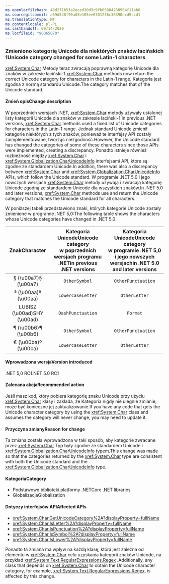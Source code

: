```yaml
---
ms.openlocfilehash: 48d2f1b5fa2eced30d3c9fb65804268904f11ab8
ms.sourcegitcommit: a69d548f90a03e105ee6701236c38390ecd9ccd1
ms.translationtype: MT
ms.contentlocale: pl-PL
ms.lasthandoff: 09/14/2020
ms.locfileid: "90065070"
---
```

### <a name="unicode-category-changed-for-some-latin-1-characters"></a><span data-ttu-id="0a84a-101">Zmieniono kategorię Unicode dla niektórych znaków łacińskich 1</span><span class="sxs-lookup"><span data-stu-id="0a84a-101">Unicode category changed for some Latin-1 characters</span></span>

<span data-ttu-id="0a84a-102"><xref:System.Char> Metody teraz zwracają poprawną kategorię Unicode dla znaków w zakresie łaciński-1.</span><span class="sxs-lookup"><span data-stu-id="0a84a-102"><xref:System.Char> methods now return the correct Unicode category for characters in the Latin-1 range.</span></span> <span data-ttu-id="0a84a-103">Kategoria jest zgodna z normą standardu Unicode.</span><span class="sxs-lookup"><span data-stu-id="0a84a-103">The category matches that of the Unicode standard.</span></span>

#### <a name="change-description"></a><span data-ttu-id="0a84a-104">Zmień opis</span><span class="sxs-lookup"><span data-stu-id="0a84a-104">Change description</span></span>

<span data-ttu-id="0a84a-105">W poprzednich wersjach .NET, <xref:System.Char> metody używały ustalonej listy kategorii Unicode dla znaków w zakresie łaciński-1.</span><span class="sxs-lookup"><span data-stu-id="0a84a-105">In previous .NET versions, <xref:System.Char> methods used a fixed list of Unicode categories for characters in the Latin-1 range.</span></span> <span data-ttu-id="0a84a-106">Jednak standard Unicode zmienił kategorie niektórych z tych znaków, ponieważ te interfejsy API zostały zaimplementowane, tworząc niezgodność.</span><span class="sxs-lookup"><span data-stu-id="0a84a-106">However, the Unicode standard has changed the categories of some of these characters since those APIs were implemented, creating a discrepancy.</span></span> <span data-ttu-id="0a84a-107">Ponadto istnieje również rozbieżność między <xref:System.Char> i <xref:System.Globalization.CharUnicodeInfo> interfejsami API, które są zgodne ze standardem Unicode.</span><span class="sxs-lookup"><span data-stu-id="0a84a-107">In addition, there was also a discrepancy between <xref:System.Char> and <xref:System.Globalization.CharUnicodeInfo> APIs, which follow the Unicode standard.</span></span> <span data-ttu-id="0a84a-108">W programie .NET 5,0 i jego nowszych wersjach <xref:System.Char> metody używają i zwracają kategorię Unicode zgodną ze standardem Unicode dla wszystkich znaków.</span><span class="sxs-lookup"><span data-stu-id="0a84a-108">In .NET 5.0 and later versions, <xref:System.Char> methods use and return the Unicode category that matches the Unicode standard for all characters.</span></span>

<span data-ttu-id="0a84a-109">W poniższej tabeli przedstawiono znaki, których kategorie Unicode zostały zmienione w programie .NET 5,0:</span><span class="sxs-lookup"><span data-stu-id="0a84a-109">The following table shows the characters whose Unicode categories have changed in .NET 5.0:</span></span>

| <span data-ttu-id="0a84a-110">Znak</span><span class="sxs-lookup"><span data-stu-id="0a84a-110">Character</span></span>    | <span data-ttu-id="0a84a-111">Kategoria Unicode</span><span class="sxs-lookup"><span data-stu-id="0a84a-111">Unicode category</span></span><br><span data-ttu-id="0a84a-112">w poprzednich wersjach programu .NET</span><span class="sxs-lookup"><span data-stu-id="0a84a-112">in previous .NET versions</span></span> | <span data-ttu-id="0a84a-113">Kategoria Unicode</span><span class="sxs-lookup"><span data-stu-id="0a84a-113">Unicode category</span></span><br><span data-ttu-id="0a84a-114">w programie .NET 5,0 i jego nowszych wersjach</span><span class="sxs-lookup"><span data-stu-id="0a84a-114">in .NET 5.0 and later versions</span></span> |
|:------------:|:---------------------------------------------:|:--------------------------------------------------:|
| <span data-ttu-id="0a84a-115">§ (\u00a7)</span><span class="sxs-lookup"><span data-stu-id="0a84a-115">§ (\u00a7)</span></span>   | `OtherSymbol`                                 | `OtherPunctuation`                                 |
| <span data-ttu-id="0a84a-116">ª (\u00aa)</span><span class="sxs-lookup"><span data-stu-id="0a84a-116">ª (\u00aa)</span></span>   | `LowercaseLetter`                             | `OtherLetter`                                      |
| <span data-ttu-id="0a84a-117">LUBISZ (\u00ad)</span><span class="sxs-lookup"><span data-stu-id="0a84a-117">SHY (\u00ad)</span></span> | `DashPunctuation`                             | `Format`                                           |
| <span data-ttu-id="0a84a-118">¶ (\u00b6)</span><span class="sxs-lookup"><span data-stu-id="0a84a-118">¶ (\u00b6)</span></span>   | `OtherSymbol`                                 | `OtherPunctuation`                                 |
| <span data-ttu-id="0a84a-119">€ (\u00ba)</span><span class="sxs-lookup"><span data-stu-id="0a84a-119">º (\u00ba)</span></span>   | `LowercaseLetter`                             | `OtherLetter`                                      |

#### <a name="version-introduced"></a><span data-ttu-id="0a84a-120">Wprowadzona wersja</span><span class="sxs-lookup"><span data-stu-id="0a84a-120">Version introduced</span></span>

<span data-ttu-id="0a84a-121">.NET 5,0 RC1</span><span class="sxs-lookup"><span data-stu-id="0a84a-121">.NET 5.0 RC1</span></span>

#### <a name="recommended-action"></a><span data-ttu-id="0a84a-122">Zalecana akcja</span><span class="sxs-lookup"><span data-stu-id="0a84a-122">Recommended action</span></span>

<span data-ttu-id="0a84a-123">Jeśli masz kod, który pobiera kategorię znaku Unicode przy użyciu <xref:System.Char> klasy i zakłada, że Kategoria nigdy nie ulegnie zmianie, może być konieczne jej zaktualizowanie.</span><span class="sxs-lookup"><span data-stu-id="0a84a-123">If you have any code that gets the Unicode character category by using the <xref:System.Char> class and assumes the category will never change, you may need to update it.</span></span>

#### <a name="reason-for-change"></a><span data-ttu-id="0a84a-124">Przyczyna zmiany</span><span class="sxs-lookup"><span data-stu-id="0a84a-124">Reason for change</span></span>

<span data-ttu-id="0a84a-125">Ta zmiana została wprowadzona w taki sposób, aby kategorie zwracane przez <xref:System.Char> Typ były zgodne ze standardem Unicode i <xref:System.Globalization.CharUnicodeInfo> typem.</span><span class="sxs-lookup"><span data-stu-id="0a84a-125">This change was made so that the categories returned by the <xref:System.Char> type are consistent with both the Unicode standard and the <xref:System.Globalization.CharUnicodeInfo> type.</span></span>

#### <a name="category"></a><span data-ttu-id="0a84a-126">Kategoria</span><span class="sxs-lookup"><span data-stu-id="0a84a-126">Category</span></span>

- <span data-ttu-id="0a84a-127">Podstawowe biblioteki platformy .NET</span><span class="sxs-lookup"><span data-stu-id="0a84a-127">Core .NET libraries</span></span>
- <span data-ttu-id="0a84a-128">Globalizacja</span><span class="sxs-lookup"><span data-stu-id="0a84a-128">Globalization</span></span>

#### <a name="affected-apis"></a><span data-ttu-id="0a84a-129">Dotyczy interfejsów API</span><span class="sxs-lookup"><span data-stu-id="0a84a-129">Affected APIs</span></span>

- <xref:System.Char.GetUnicodeCategory%2A?displayProperty=fullName>
- <xref:System.Char.IsLetter%2A?displayProperty=fullName>
- <xref:System.Char.IsPunctuation%2A?displayProperty=fullName>
- <xref:System.Char.IsSymbol%2A?displayProperty=fullName>
- <xref:System.Char.IsLower%2A?displayProperty=fullName>

<span data-ttu-id="0a84a-130">Ponadto ta zmiana ma wpływ na każdą klasę, która jest zależna od elementu w <xref:System.Char> celu uzyskania kategorii znaków Unicode, na przykład <xref:System.Text.RegularExpressions.Regex> .</span><span class="sxs-lookup"><span data-stu-id="0a84a-130">Additionally, any class that depends on <xref:System.Char> to obtain the Unicode character category, for example, <xref:System.Text.RegularExpressions.Regex>, is affected by this change.</span></span>

<!--

#### Affected APIs

- `Overload:System.Char.GetUnicodeCategory`
- `Overload:System.Char.IsLetter`
- `Overload:System.Char.IsPunctuation`
- `Overload:System.Char.IsSymbol`
- `Overload:System.Char.IsLower`

-->
